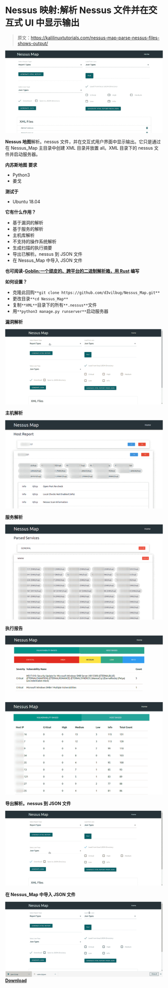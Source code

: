 # Nessus 映射:解析 Nessus 文件并在交互式 UI 中显示输出

> 原文：<https://kalilinuxtutorials.com/nessus-map-parse-nessus-files-shows-output/>

[![Nessus Map : Parse Nessus File(s) & Shows Output In Interactive UI](img/6c0672147286cfd0eed45236f6a982a7.png "Nessus Map : Parse Nessus File(s) & Shows Output In Interactive UI")](https://1.bp.blogspot.com/-gz-oTnSOtMA/XeeMdc4mbuI/AAAAAAAADxA/AkYkUtsZVhM-tLWXC_2cOZOBNb-Ku-N8ACLcBGAsYHQ/s1600/Nessus%2BMap-1%25281%2529.png)

**Nessus 地图**解析。nessus 文件，并在交互式用户界面中显示输出。它只是通过在 Nessus_Map 主目录中创建 XML 目录并放置 all。XML 目录下的 nessus 文件并启动服务器。

**内苏斯地图** **要求**

*   Python3
*   姜戈

**测试于**

*   Ubuntu 18.04

**它有什么作用？**

*   基于漏洞的解析
*   基于服务的解析
*   主机库解析
*   不支持的操作系统解析
*   生成扫描的执行摘要
*   导出已解析。nessus 到 JSON 文件
*   在 Nessus_Map 中导入 JSON 文件

**也可阅读-[Goblin:一个顽皮的、跨平台的二进制解析箱，用 Rust](https://kalilinuxtutorials.com/goblin-cross-platform-binary-parsing-crate-written-rust/) 编写**

**如何设置？**

*   克隆此回购`**git clone https://github.com/d3vilbug/Nessus_Map.git**`
*   更改目录`**cd Nessus_Map**`
*   复制`**XML**`目录下的所有`**.nessus**`文件
*   用`**python3 manage.py runserver**`启动服务器

**漏洞解析**

![](img/489ef4d8970cb9b2ecd1e1c528f97ef2.png)

**主机解析**

![](img/b2e60ebbc61bacb1f203642c27749123.png)

**服务解析**

![](img/6f5657f38538575a1acda88745fb70a5.png)

**执行报告**

![](img/bbdea03e04de670fde43da102eb01392.png)![](img/2b1a5cf39ea93bd351c4dd35e5d031d9.png)

**导出解析。nessus 到 JSON 文件**

![](img/5de4ecda47fbab29d7acc3bb9c087c76.png)

**在 Nessus_Map 中导入 JSON 文件**

![](img/c25f2f76b2810c59cc6ad4df33bb0a10.png)[**Download**](https://github.com/Ebryx/Nessus_Map#vulnerability-parsing)